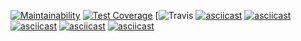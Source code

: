 [![Maintainability](https://api.codeclimate.com/v1/badges/831efc55a0d81bc1de52/maintainability)](https://codeclimate.com/github/TakiraDevelop/python-project-lvl1/maintainability)
[![Test Coverage](https://api.codeclimate.com/v1/badges/831efc55a0d81bc1de52/test_coverage)](https://codeclimate.com/github/TakiraDevelop/python-project-lvl1/test_coverage)
[![Travis](https://travis-ci.org/TakiraDevelop/python-project-lvl1.svg?branch=master)
[![asciicast](https://asciinema.org/a/AcSPokDPH0KuLhsCcV4TKebjn.svg)](https://asciinema.org/a/AcSPokDPH0KuLhsCcV4TKebjn)
[![asciicast](https://asciinema.org/a/SwWiTR7cMcobJCV5XL8D62Imp.svg)](https://asciinema.org/a/SwWiTR7cMcobJCV5XL8D62Imp)
[![asciicast](https://asciinema.org/a/thWBMj5Sim629X6lNhzfEaejg.svg)](https://asciinema.org/a/thWBMj5Sim629X6lNhzfEaejg)
[![asciicast](https://asciinema.org/a/eMukgJ77Yq01GrdboKOiN43kj.svg)](https://asciinema.org/a/eMukgJ77Yq01GrdboKOiN43kj)
[![asciicast](https://asciinema.org/a/vgDzXKW3usnSm7OtgdsXMSGMC.svg)](https://asciinema.org/a/vgDzXKW3usnSm7OtgdsXMSGMC)